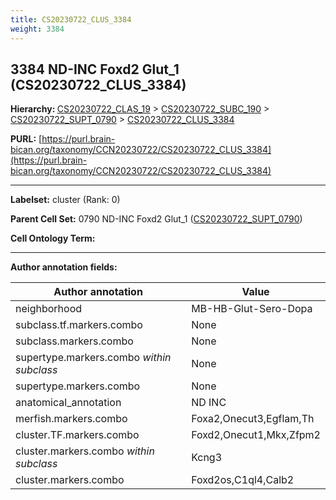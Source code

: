```yaml
---
title: CS20230722_CLUS_3384
weight: 3384
---
```

## 3384 ND-INC Foxd2 Glut_1 (CS20230722_CLUS_3384)
<b>Hierarchy: </b>
[CS20230722_CLAS_19](../CS20230722_CLAS_19) >
[CS20230722_SUBC_190](../CS20230722_SUBC_190) >
[CS20230722_SUPT_0790](../CS20230722_SUPT_0790) >
[CS20230722_CLUS_3384](../CS20230722_CLUS_3384)

**PURL:** [https://purl.brain-bican.org/taxonomy/CCN20230722/CS20230722_CLUS_3384](https://purl.brain-bican.org/taxonomy/CCN20230722/CS20230722_CLUS_3384)

---


**Labelset:** cluster (Rank: 0)

**Parent Cell Set:** 0790 ND-INC Foxd2 Glut_1 ([CS20230722_SUPT_0790](../CS20230722_SUPT_0790))



**Cell Ontology Term:** 

[MARKER GENES.]: #


---

[TRANSFERRED ANNOTATIONS.]: #


[AUTHOR ANNOTATION FIELDS.]: #


**Author annotation fields:**

| Author annotation | Value |
|-------------------|-------|
|neighborhood|MB-HB-Glut-Sero-Dopa|
|subclass.tf.markers.combo|None|
|subclass.markers.combo|None|
|supertype.markers.combo _within subclass_|None|
|supertype.markers.combo|None|
|anatomical_annotation|ND INC|
|merfish.markers.combo|Foxa2,Onecut3,Egflam,Th|
|cluster.TF.markers.combo|Foxd2,Onecut1,Mkx,Zfpm2|
|cluster.markers.combo _within subclass_|Kcng3|
|cluster.markers.combo|Foxd2os,C1ql4,Calb2|
